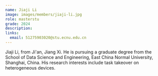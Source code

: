 ```yaml
---
name: Jiaji Li
image: images/members/jiaji-li.jpg
role: masterstu
grade: 2024
description:
links:
  email: 51275903020@stu.ecnu.edu.cn
---
```


Jiaji Li, from Ji'an, Jiang Xi. He is pursuing a graduate degree from the School of Data Science and Engineering, East China Normal University, Shanghai, China. His research interests include task takeover on heterogeneous devices.
